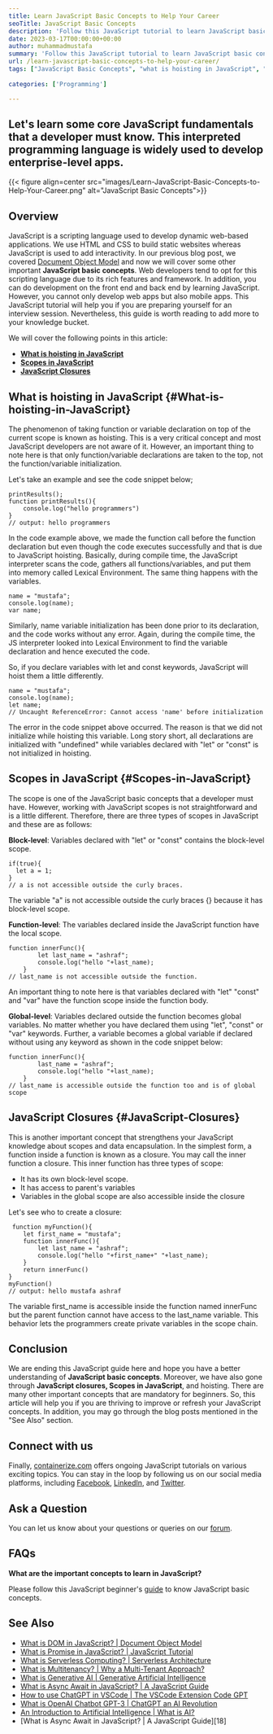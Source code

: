 ```yaml
---
title: Learn JavaScript Basic Concepts to Help Your Career
seoTitle: JavaScript Basic Concepts 
description: 'Follow this JavaScript tutorial to learn JavaScript basic concepts. Scopes, Hoisting, and Closures are very basic but mandatory concepts in JavaScript.'
date: 2023-03-17T00:00:00+00:00
author: muhammadmustafa
summary: 'Follow this JavaScript tutorial to learn JavaScript basic concepts. Scopes, Hoisting, and Closures are very basic but mandatory concepts in JavaScript.'
url: /learn-javascript-basic-concepts-to-help-your-career/
tags: ["JavaScript Basic Concepts", "what is hoisting in JavaScript", "JavaScript closures", "scopes in JavaScript", "JavaScript fundamental"]
    
categories: ['Programming']

---
```

## Let's learn some core JavaScript fundamentals that a developer must know. This interpreted programming language is widely used to develop enterprise-level apps.

{{< figure align=center src="images/Learn-JavaScript-Basic-Concepts-to-Help-Your-Career.png" alt="JavaScript Basic Concepts">}}
## Overview

JavaScript is a scripting language used to develop dynamic web-based applications. We use HTML and CSS to build static websites whereas JavaScript is used to add interactivity. In our previous blog post, we covered [Document Object Model][1] and now we will cover some other important **JavaScript basic concepts**. Web developers tend to opt for this scripting language due to its rich features and framework. In addition, you can do development on the front end and back end by learning JavaScript. However, you cannot only develop web apps but also mobile apps. This JavaScript tutorial will help you if you are preparing yourself for an interview session. Nevertheless, this guide is worth reading to add more to your knowledge bucket.

We will cover the following points in this article:

  * **[What is hoisting in JavaScript][2]**
  * **[Scopes in JavaScript][3]**
  * **[JavaScript Closures][4]**

## What is hoisting in JavaScript {#What-is-hoisting-in-JavaScript}

The phenomenon of taking function or variable declaration on top of the current scope is known as hoisting. This is a very critical concept and most JavaScript developers are not aware of it. However, an important thing to note here is that only function/variable declarations are taken to the top, not the function/variable initialization. 

Let's take an example and see the code snippet below;

```
printResults();
function printResults(){
    console.log("hello programmers")
}
// output: hello programmers

```
In the code example above, we made the function call before the function declaration but even though the code executes successfully and that is due to JavaScript hoisting. Basically, during compile time, the JavaScript interpreter scans the code, gathers all functions/variables, and put them into memory called Lexical Environment. The same thing happens with the variables.

```
name = "mustafa";
console.log(name);
var name;

```

Similarly, name variable initialization has been done prior to its declaration, and the code works without any error. Again, during the compile time, the JS interpreter looked into Lexical Environment to find the variable declaration and hence executed the code. 

So, if you declare variables with let and const keywords, JavaScript will hoist them a little differently. 

```
name = "mustafa";
console.log(name);
let name;
// Uncaught ReferenceError: Cannot access 'name' before initialization

```
The error in the code snippet above occurred. The reason is that we did not initialize while hoisting this variable. Long story short, all declarations are initialized with "undefined" while variables declared with "let" or "const" is not initialized in hoisting. 

## Scopes in JavaScript {#Scopes-in-JavaScript}

The scope is one of the JavaScript basic concepts that a developer must have. However, working with JavaScript scopes is not straightforward and is a little different. Therefore, there are three types of scopes in JavaScript and these are as follows:

**Block-level**: Variables declared with "let" or "const" contains the block-level scope. 
```
if(true){
  let a = 1;
}
// a is not accessible outside the curly braces.
```

The variable "a" is not accessible outside the curly braces {} because it has block-level scope.

**Function-level**: The variables declared inside the JavaScript function have the local scope.
```
function innerFunc(){
        let last_name = "ashraf";
        console.log("hello "+last_name);
    }
// last_name is not accessible outside the function.
```

An important thing to note here is that variables declared with "let" "const" and "var" have the function scope inside the function body. 

**Global-level**: Variables declared outside the function becomes global variables. No matter whether you have declared them using "let", "const" or "var" keywords. Further, a variable becomes a global variable if declared without using any keyword as shown in the code snippet below:
```
function innerFunc(){
        last_name = "ashraf";
        console.log("hello "+last_name);
    }
// last_name is accessible outside the function too and is of global scope
```
## JavaScript Closures {#JavaScript-Closures}

This is another important concept that strengthens your JavaScript knowledge about scopes and data encapsulation. In the simplest form, a function inside a function is known as a closure. You may call the inner function a closure. This inner function has three types of scope:

 * It has its own block-level scope.
 * It has access to parent's variables
 * Variables in the global scope are also accessible inside the closure  

 Let's see who to create a closure:
```
 function myFunction(){
    let first_name = "mustafa";
    function innerFunc(){
        let last_name = "ashraf";
        console.log("hello "+first_name+" "+last_name);
    }
    return innerFunc()
}
myFunction()
// output: hello mustafa ashraf
```

The variable first_name is accessible inside the function named innerFunc but the parent function cannot have access to the last_name variable. This behavior lets the programmers create private variables in the scope chain. 
## Conclusion

We are ending this JavaScript guide here and hope you have a better understanding of **JavaScript basic concepts**. Moreover, we have also gone through **JavaScript closures, Scopes in JavaScript**, and hoisting. There are many other important concepts that are mandatory for beginners. So, this article will help you if you are thriving to improve or refresh your JavaScript concepts. In addition, you may go through the blog posts mentioned in the "See Also" section.

## Connect with us

Finally, [containerize.com][5] offers ongoing JavaScript tutorials on various exciting topics. You can stay in the loop by following us on our social media platforms, including [Facebook][6], [LinkedIn][7], and [Twitter][8].

## Ask a Question

You can let us know about your questions or queries on our [forum][9].

## FAQs

**What are the important concepts to learn in JavaScript?**

Please follow this JavaScript beginner's [guide][2] to know JavaScript basic concepts. 

## See Also

  * [What is DOM in JavaScript? | Document Object Model][1]
  * [What is Promise in JavaScript? | JavaScript Tutorial][10]
  * [What is Serverless Computing? | Serverless Architecture][11]
  * [What is Multitenancy? | Why a Multi-Tenant Approach?][12]
  * [What is Generative AI | Generative Artificial Intelligence][13]
  * [What is Async Await in JavaScript? | A JavaScript Guide][14] 
  * [How to use ChatGPT in VSCode | The VSCode Extension Code GPT][15]
  * [What is OpenAI Chatbot GPT-3 | ChatGPT an AI Revolution][16]
  * [An Introduction to Artificial Intelligence | What is AI?][17]
  * [What is Async Await in JavaScript? | A JavaScript Guide][18]


 [1]: https://blog.containerize.com/what-is-dom-in-javascript-document-object-model/
 [2]: #What-is-hoisting-in-JavaScript
 [3]: #Scopes-in-JavaScript
 [4]: #JavaScript-Closures
 [5]: https://www.containerize.com/
 [6]: https://web.facebook.com/containerize
 [7]: https://www.linkedin.com/company/containerize/
 [8]: https://twitter.com/containerize_co
 [9]: https://forum.containerize.com/
 [10]: https://blog.containerize.com/what-is-promise-in-javascript-javascript-tutorial/
 [11]: https://blog.containerize.com/programming/what-is-serverless-computing-serverless-architecture/
 [12]: https://blog.containerize.com/programming/what-is-multitenancy-why-a-multi-tenant-approach-2/
 [13]: https://blog.containerize.com/artificial-intelligence/what-is-generative-ai-generative-artificial-intelligence/
 [14]: https://blog.containerize.com/what-is-async-await-in-javascript-a-javascript-guide/
 [15]: https://blog.containerize.com/artificial-intelligence/how-to-use-chatgpt-in-vscode-the-vscode-extension-codegpt/
 [16]: https://blog.containerize.com/artificial-intelligence/what-is-openai-chatbot-gpt-3-chatgpt-an-ai-revolution/
 [17]: https://blog.containerize.com/artificial-intelligence/an-introduction-to-artificial-intelligence-what-is-ai/


